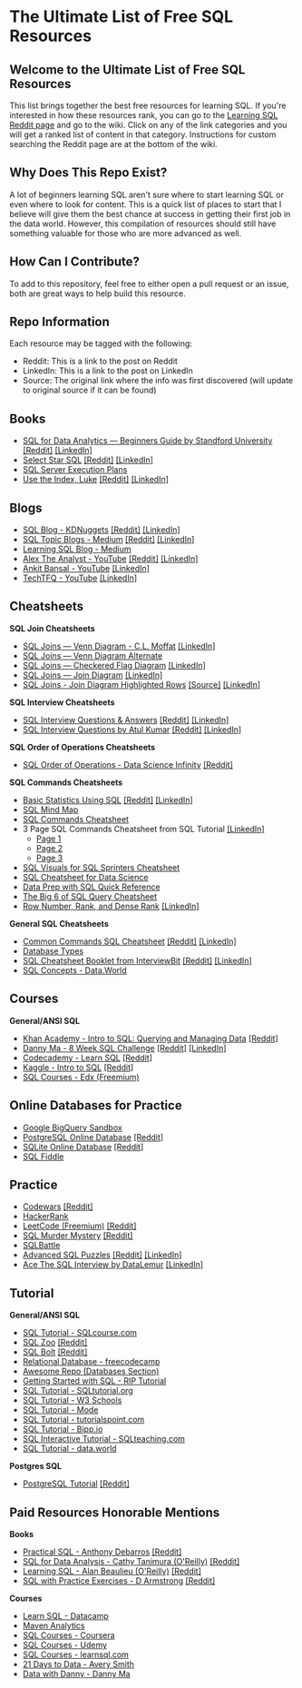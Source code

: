 # The Ultimate List of Free SQL Resources

## Welcome to the Ultimate List of Free SQL Resources

This list brings together the best free resources for learning SQL. If you're interested in how these resources rank, you can go to the [Learning SQL Reddit page](https://www.reddit.com/r/learningsql/wiki/index/) and go to the wiki. Click on any of the link categories and you will get a ranked list of content in that category. Instructions for custom searching the Reddit page are at the bottom of the wiki.

## Why Does This Repo Exist?

A lot of beginners learning SQL aren't sure where to start learning SQL or even where to look for content. This is a quick list of places to start that I believe will give them the best chance at success in getting their first job in the data world. However, this compilation of resources should still have something valuable for those who are more advanced as well.

## How Can I Contribute?

To add to this repository, feel free to either open a pull request or an issue, both are great ways to help build this resource.

## Repo Information 

Each resource may be tagged with the following:
* Reddit: This is a link to the post on Reddit
* LinkedIn:  This is a link to the post on LinkedIn
* Source: The original link where the info was first discovered (will update to original source if it can be found)

## Books
- [SQL for Data Analytics — Beginners Guide by Standford University](https://github.com/amartinson193/The_Ultimate_List_of_Free_SQL_Resources/blob/main/Books/SQL%20for%20Data%20Analytics%20by%20Standford%20University.pdf) [[Reddit]](https://www.reddit.com/r/learningsql/comments/utx7w5/sql_for_data_analytics_beginners_guide_by/) [[LinkedIn]](https://www.linkedin.com/feed/update/urn:li:activity:6925857934140715008/?updateEntityUrn=urn%3Ali%3Afs_feedUpdate%3A%28V2%2Curn%3Ali%3Aactivity%3A6925857934140715008%29)
- [Select Star SQL](https://selectstarsql.com/) [[Reddit]](https://www.reddit.com/r/learningsql/comments/ubyl3a/select_star_sql_ebook/) [[LinkedIn]](https://www.linkedin.com/feed/update/urn:li:activity:6942500246333607937)
- [SQL Server Execution Plans](https://www.red-gate.com/simple-talk/books/sql-server-execution-plans-third-edition-by-grant-fritchey/)
- [Use the Index, Luke](https://use-the-index-luke.com/) [[Reddit]](https://www.reddit.com/r/learningsql/comments/wmthd7/use_the_index_luke_free_ebook/) [[LinkedIn]](https://www.linkedin.com/feed/update/urn:li:activity:6963935589154840576)


## Blogs
- [SQL Blog - KDNuggets](https://www.kdnuggets.com/tag/sql) [[Reddit]](https://www.reddit.com/r/learningsql/comments/utwc4u/kdnuggets_sql_blog/) [[LinkedIn]](https://www.linkedin.com/feed/update/urn:li:activity:6929437674181185537)
- [SQL Topic Blogs - Medium](https://medium.com/tag/sql) [[Reddit]](https://www.reddit.com/r/learningsql/comments/utwfnz/using_tags_to_search_topics_on_medium/) [[LinkedIn]](https://www.linkedin.com/feed/update/urn:li:activity:6928411371835457537)
- [Learning SQL Blog - Medium](https://www.linkedin.com/company/80829250/admin/)
- [Alex The Analyst - YouTube](https://www.youtube.com/c/AlexTheAnalyst) [[Reddit]](https://www.reddit.com/r/learningsql/comments/w2e0gq/alex_the_analyst_youtube_vlog/) [[LinkedIn]](https://www.linkedin.com/feed/update/urn:li:activity:6970451317697716226)
- [Ankit Bansal - YouTube](https://www.youtube.com/user/1988ankitbansal) [[LinkedIn]](https://www.linkedin.com/feed/update/urn:li:activity:6974056643353317376)
- [TechTFQ - YouTube](https://www.youtube.com/c/techTFQ) [[LinkedIn]](https://www.linkedin.com/feed/update/urn:li:activity:6986040772814884865)

## Cheatsheets

**SQL Join Cheatsheets**
- [SQL Joins — Venn Diagram - C.L. Moffat](https://www.codeproject.com/Articles/33052/Visual-Representation-of-SQL-Joins) [[LinkedIn]](https://www.linkedin.com/feed/update/urn:li:activity:6930869117067427840)
- [SQL Joins — Venn Diagram Alternate](https://github.com/amartinson193/The_Ultimate_List_of_Free_SQL_Resources/blob/main/CheatSheets/SQL%20Joins%20Alternate.png)
- [SQL Joins — Checkered Flag Diagram](https://github.com/amartinson193/SQL_Checkered_Flag_Join_Diagrams) [[LinkedIn]](https://www.linkedin.com/feed/update/urn:li:activity:6930869117067427840)
- [SQL Joins — Join Diagram](https://github.com/amartinson193/The_Ultimate_List_of_Free_SQL_Resources/blob/main/CheatSheets/Join%20Diagram.png) [[LinkedIn]](https://www.linkedin.com/feed/update/urn:li:activity:6930869117067427840)
- [SQL Joins - Join Diagram Highlighted Rows](https://github.com/amartinson193/The-Ultimate-List-of-Free-SQL-Resources/blob/main/CheatSheets/SQL%20Joins%20-%20Join%20Diagram%20Highlighted%20Table%20Rows.jpeg) [[Source]](https://www.linkedin.com/posts/panagiotis-papaemmanouil_this-is-the-only-cheat-sheet-youll-activity-6958345519827963904-2srl?utm_source=linkedin_share&utm_medium=member_desktop_web) [[LinkedIn]](https://www.linkedin.com/feed/update/urn:li:activity:6961318034338684928)

**SQL Interview Cheatsheets**
- [SQL Interview Questions & Answers](https://github.com/amartinson193/The_Ultimate_List_of_Free_SQL_Resources/blob/main/CheatSheets/SQL%20Interview%20Questions%20%26%20Answers.pdf) [[Reddit]](https://www.reddit.com/r/learningsql/comments/ucgdqd/practice_sql_interview_questions_cheatsheet_from/) [[LinkedIn]](https://www.linkedin.com/feed/update/urn:li:activity:6924752118369173504)
- [SQL Interview Questions by Atul Kumar](https://github.com/amartinson193/The-Ultimate-List-of-Free-SQL-Resources/blob/main/CheatSheets/SQL%20Interview%20Questions%20by%20Atul%20Kumar.pdf) [[Reddit]](https://www.reddit.com/r/learningsql/comments/wqqhra/sql_interview_questions_by_atul_kumar/) [[LinkedIn]](https://www.linkedin.com/feed/update/urn:li:activity:6965675909211111424) 

**SQL Order of Operations Cheatsheets**
- [SQL Order of Operations - Data Science Infinity](https://github.com/amartinson193/The_Ultimate_List_of_Free_SQL_Resources/blob/main/CheatSheets/SQL%20Order%20of%20Execution%20-%20Data%20Science%20Infinity.pdf) [[Reddit]](https://www.reddit.com/r/learningsql/comments/ub4umc/sql_order_of_operations_cheatsheet/)

**SQL Commands Cheatsheets**
- [Basic Statistics Using SQL](https://github.com/amartinson193/The_Ultimate_List_of_Free_SQL_Resources/blob/main/CheatSheets/Basic%20Statistics%20Using%20SQL.pdf) [[Reddit]](https://www.reddit.com/r/learningsql/comments/ujutux/basic_statistics_using_sql/) [[LinkedIn]](https://www.linkedin.com/feed/update/urn:li:activity:6926917777811247104)
- [SQL Mind Map](https://github.com/amartinson193/The_Ultimate_List_of_Free_SQL_Resources/blob/main/CheatSheets/SQL%20Mind%20Map.jpeg)
- [SQL Commands Cheatsheet](https://github.com/amartinson193/The_Ultimate_List_of_Free_SQL_Resources/blob/main/CheatSheets/SQL%20Commands%20Cheatsheet.jpeg)
- 3 Page SQL Commands Cheatsheet from SQL Tutorial [[LinkedIn]](https://www.linkedin.com/feed/update/urn:li:activity:6981619432527699968)
  - [Page 1](https://github.com/amartinson193/The_Ultimate_List_of_Free_SQL_Resources/blob/main/CheatSheets/SQL-Cheet-Sheet-1-SQL-Tutorial.png)
  - [Page 2](https://github.com/amartinson193/The_Ultimate_List_of_Free_SQL_Resources/blob/main/CheatSheets/SQL-Cheat-Sheet-2-SQL-Tutorial.png)
  - [Page 3](https://github.com/amartinson193/The_Ultimate_List_of_Free_SQL_Resources/blob/main/CheatSheets/SQL-Cheat-Sheet-3-SQL-Tutorial.png)
- [SQL Visuals for SQL Sprinters Cheatsheet](https://github.com/amartinson193/The_Ultimate_List_of_Free_SQL_Resources/blob/main/CheatSheets/SQL%20Visuals%20for%20SQL%20Sprinters.pdf)
- [SQL Cheatsheet for Data Science](https://github.com/amartinson193/The_Ultimate_List_of_Free_SQL_Resources/blob/main/CheatSheets/SQL%20Cheat%20Sheet%20For%20Data%20Science.pdf)
- [Data Prep with SQL Quick Reference](https://github.com/amartinson193/The_Ultimate_List_of_Free_SQL_Resources/blob/main/CheatSheets/Data%20Prep%20with%20SQL%20-%20Quick%20Reference.jpeg)
- [The Big 6 of SQL Query Cheatsheet](https://github.com/amartinson193/The_Ultimate_List_of_Free_SQL_Resources/blob/main/CheatSheets/The%20Big%206%20of%20SQL%20Querying%20from%20Maven%20Analytics.pdf) 
- [Row Number, Rank, and Dense Rank](https://www.linkedin.com/feed/update/urn:li:activity:6975822793540001792) [[LinkedIn]](https://www.linkedin.com/feed/update/urn:li:activity:6975822793540001792)

**General SQL Cheatsheets**
- [Common Commands SQL Cheatsheet](https://github.com/amartinson193/The_Ultimate_List_of_Free_SQL_Resources/blob/main/CheatSheets/SQL%20Cheatsheet%20Compilation.jpeg) [[Reddit]](https://www.reddit.com/r/learningsql/comments/vc563h/common_commands_sql_cheatsheet/) [[LinkedIn]](https://www.linkedin.com/feed/update/urn:li:activity:6942167836119154688)
- [Database Types](https://github.com/amartinson193/The_Ultimate_List_of_Free_SQL_Resources/blob/main/CheatSheets/Types%20of%20Databases.jpeg)
- [SQL Cheatsheet Booklet from InterviewBit](https://www.interviewbit.com/sql-cheat-sheet/) [[Reddit]](https://www.reddit.com/r/learningsql/comments/wsjhbn/sql_cheatsheet_from_interviewbit/) [[LinkedIn]](https://www.linkedin.com/feed/update/urn:li:activity:6966441887935119360)
- [SQL Concepts - Data.World](https://docs.data.world/documentation/sql/concepts/basic/SELECT_and_FROM.html)

## Courses

**General/ANSI SQL**
- [Khan Academy - Intro to SQL: Querying and Managing Data](https://www.khanacademy.org/computing/computer-programming/sql) [[Reddit]](https://www.reddit.com/r/learningsql/comments/umt7dx/khan_academy_intro_to_sql_querying_and_managing/)
- [Danny Ma - 8 Week SQL Challenge](https://8weeksqlchallenge.com/getting-started/) [[Reddit]](https://www.reddit.com/r/learningsql/comments/ujur6y/dannys_diner_sql_challenge_from_danny_mas_8_week/) [[LinkedIn]](https://www.linkedin.com/feed/update/urn:li:activity:6927288526212333569)
- [Codecademy - Learn SQL](https://www.codecademy.com/learn/learn-sql) [[Reddit]](https://www.reddit.com/r/learningsql/comments/v5pedp/learn_sql_by_codecademy/)
- [Kaggle - Intro to SQL](https://www.kaggle.com/learn/intro-to-sql) [[Reddit]](https://www.reddit.com/r/learningsql/comments/v5pdhp/intro_to_sql_by_kaggle/)
- [SQL Courses - Edx (Freemium)](https://www.edx.org/search?q=sql&tab=course)

## Online Databases for Practice
- [Google BigQuery Sandbox](https://cloud.google.com/bigquery/docs/sandbox)
- [PostgreSQL Online Database](https://extendsclass.com/postgresql-online.html) [[Reddit]](https://www.reddit.com/r/learningsql/comments/ue110d/postgres_online_database_to_practice_from/)
- [SQLite Online Database](https://www.sql-practice.com/) [[Reddit]](https://www.reddit.com/r/learningsql/comments/uak7hh/online_database_for_practicing/)
- [SQL Fiddle](http://sqlfiddle.com/)

## Practice
- [Codewars](https://www.codewars.com/) [[Reddit]](https://www.reddit.com/r/learningsql/comments/uag77j/codewars_to_practice_sql/)
- [HackerRank](https://www.hackerrank.com/domains/sql)
- [LeetCode (Freemium)](https://leetcode.com/study-plan/sql/) [[Reddit]](https://www.reddit.com/r/learningsql/comments/ubym4t/leetcode_for_practicing_sql/)
- [SQL Murder Mystery](https://mystery.knightlab.com/) [[Reddit]](https://www.reddit.com/r/learningsql/comments/umt2q5/sql_murder_mystery/)
- [SQLBattle](https://sqlbattle.dev/)
- [Advanced SQL Puzzles](https://advancedsqlpuzzles.com/) [[Reddit]](https://www.reddit.com/r/learningsql/comments/wfaz4a/advanced_sql_puzzles/) [[LinkedIn]](https://www.linkedin.com/feed/update/urn:li:activity:6960630791550681088)
- [Ace The SQL Interview by DataLemur](https://datalemur.com/) [[LinkedIn]](https://www.linkedin.com/feed/update/urn:li:activity:6968283612706177026)

## Tutorial

**General/ANSI SQL**
- [SQL Tutorial - SQLcourse.com](https://www.sqlcourse.com/)
- [SQL Zoo](https://sqlzoo.net/wiki/SQL_Tutorial) [[Reddit]](https://www.reddit.com/r/learningsql/comments/ubyuy8/sqlzoo_tutorial/)
- [SQL Bolt](https://sqlbolt.com/) [[Reddit]](https://www.reddit.com/r/learningsql/comments/ubyvt8/sqlbolt_tutorial/)
- [Relational Database - freecodecamp](https://www.freecodecamp.org/learn/relational-database/)
- [Awesome Repo (Databases Section)](https://github.com/sindresorhus/awesome)
- [Getting Started with SQL - RIP Tutorial](https://riptutorial.com/sql)
- [SQL Tutorial - SQLtutorial.org](https://www.sqltutorial.org/)
- [SQL Tutorial - W3 Schools](https://www.w3schools.com/sql/)
- [SQL Tutorial - Mode](https://mode.com/sql-tutorial/)
- [SQL Tutorial - tutorialspoint.com](https://www.tutorialspoint.com/sql/)
- [SQL Tutorial - Bipp.io](https://bipp.io/sql-tutorial)
- [SQL Interactive Tutorial - SQLteaching.com](https://www.sqlteaching.com/)
- [SQL Tutorial - data.world](https://docs.data.world/en/98503-data-world-sql-tutorial.html#UUID-5b9804ef-9cdf-3266-5743-2d4353ef92f7) 

**Postgres SQL**
- [PostgreSQL Tutorial](https://www.postgresqltutorial.com/) [[Reddit]](https://www.reddit.com/r/learningsql/comments/ud4fjp/postgresql_tutorial_website/)

## Paid Resources Honorable Mentions

**Books**
- [Practical SQL - Anthony Debarros](https://www.practicalsql.com/) [[Reddit]](https://www.reddit.com/r/learningsql/comments/utx9v1/practical_sql_book/)
- [SQL for Data Analysis - Cathy Tanimura (O'Reilly)](https://www.oreilly.com/library/view/sql-for-data/9781492088776/) [[Reddit]](https://www.reddit.com/r/learningsql/comments/utx610/sql_for_data_analysis_book/)
- [Learning SQL - Alan Beaulieu (O'Reilly)](https://www.oreilly.com/library/view/learning-sql-3rd/9781492057604/) [[Reddit]](https://www.reddit.com/r/learningsql/comments/utx3e8/learning_sql_book/)
- [SQL with Practice Exercises - D Armstrong](https://www.amazon.com/gp/product/B01CX2B006/ref=x_gr_w_bb_sout?ie=UTF8&tag=x_gr_w_bb_sout-20&linkCode=as2&camp=1789&creative=9325&creativeASIN=B01CX2B006&SubscriptionId=1MGPYB6YW3HWK55XCGG2) [[Reddit]](https://www.reddit.com/r/learningsql/comments/utwlmn/sql_with_practice_exercises_book/)

**Courses**
- [Learn SQL - Datacamp](https://www.datacamp.com/learn/sql)
- [Maven Analytics](https://www.mavenanalytics.io/)
- [SQL Courses - Coursera](https://www.coursera.org/search?query=sql&)
- [SQL Courses - Udemy](https://www.udemy.com/courses/search/?src=ukw&q=sql)
- [SQL Courses - learnsql.com](https://learnsql.com/)
- [21 Days to Data - Avery Smith](https://www.datacareerjumpstart.com/21daystodata)
- [Data with Danny - Danny Ma](https://linktr.ee/datawithdanny)
